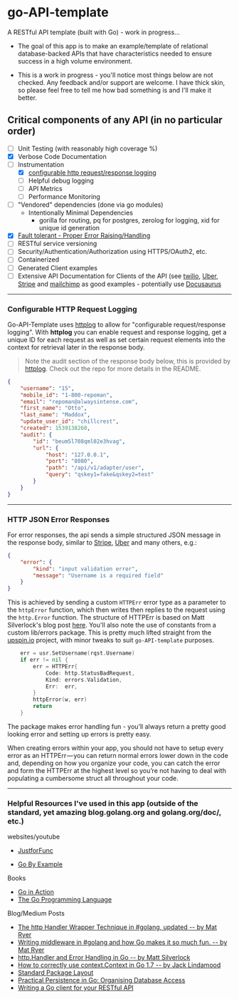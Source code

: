 # go-API-template

A RESTful API template (built with Go) - work in progress...

- The goal of this app is to make an example/template of relational database-backed APIs that have characteristics needed to ensure success in a high volume environment.

- This is a work in progress - you'll notice most things below are not checked.  Any feedback and/or support are welcome. I have thick skin, so please feel free to tell me how bad something is and I'll make it better.

## Critical components of any API (in no particular order)

- [ ] Unit Testing (with reasonably high coverage %)
- [x] Verbose Code Documentation
- [ ] Instrumentation
  - [x] [configurable http request/response logging](#configurable-logging)
  - [ ] Helpful debug logging
  - [ ] API Metrics
  - [ ] Performance Monitoring
- [ ] "Vendored" dependencies (done via go modules)
  - Intentionally Minimal Dependencies
    - gorilla for routing, pq for postgres, zerolog for logging, xid for unique id generation
- [x] [Fault tolerant - Proper Error Raising/Handling](#http-json-error-responses)
- [ ] RESTful service versioning
- [ ] Security/Authentication/Authorization using HTTPS/OAuth2, etc.
- [ ] Containerized
- [ ] Generated Client examples
- [ ] Extensive API Documentation for Clients of the API (see [twilio](https://www.twilio.com/docs/api/rest), [Uber](https://developer.uber.com/docs/riders/ride-requests/tutorials/api/introduction), [Stripe](https://stripe.com/docs/api/go#intro) and [mailchimp](http://developer.mailchimp.com/documentation/mailchimp/) as good examples - potentially use [Docusaurus](http://docusaurus.io/)

----

### Configurable HTTP Request Logging

Go-API-Template uses [httplog](https://github.com/gilcrest/httplog) to allow for "configurable request/response logging". With **httplog** you can enable request and response logging, get a unique ID for each request as well as set certain request elements into the context for retrieval later in the response body.

> Note the audit section of the response body below, this is provided by [httplog](https://github.com/gilcrest/httplog). Check out the repo for more details in the README.

```json
{
    "username": "15",
    "mobile_id": "1-800-repoman",
    "email": "repoman@alwaysintense.com",
    "first_name": "Otto",
    "last_name": "Maddox",
    "update_user_id": "chillcrest",
    "created": 1539138260,
    "audit": {
        "id": "beum5l708qml02e3hvag",
        "url": {
            "host": "127.0.0.1",
            "port": "8080",
            "path": "/api/v1/adapter/user",
            "query": "qskey1=fake&qskey2=test"
        }
    }
}
```

----

### HTTP JSON Error Responses

For error responses, the api sends a simple structured JSON message in the response body, similar to [Stripe](https://stripe.com/docs/api#errors), [Uber](https://developer.uber.com/docs/riders/guides/errors) and many others, e.g.:

```json
{
    "error": {
        "kind": "input validation error",
        "message": "Username is a required field"
    }
}
```

This is achieved by sending a custom `HTTPErr` error type as a parameter to the `httpError` function, which then writes then replies to the request using the `http.Error` function. The structure of HTTPErr is based on Matt Silverlock's blog post [here](https://elithrar.github.io/article/http-handler-error-handling-revisited/). You'll also note the use of constants from a custom lib/errors package. This is pretty much lifted straight from the [upspin.io](https://upspin.io/) project, with minor tweaks to suit `go-API-template` purposes.

```go
    err = usr.SetUsername(rqst.Username)
    if err != nil {
        err = HTTPErr{
            Code: http.StatusBadRequest,
            Kind: errors.Validation,
            Err:  err,
        }
        httpError(w, err)
        return
    }
```

The package makes error handling fun - you’ll always return a pretty good looking error and setting up errors is pretty easy.

When creating errors within your app, you should not have to setup every error as an HTTPErr — you can return normal errors lower down in the code and, depending on how you organize your code, you can catch the error and form the HTTPErr at the highest level so you’re not having to deal with populating a cumbersome struct all throughout your code.

----

### Helpful Resources I've used in this app (outside of the standard, yet amazing blog.golang.org and golang.org/doc/, etc.)

websites/youtube

- [JustforFunc](https://www.youtube.com/channel/UC_BzFbxG2za3bp5NRRRXJSw)

- [Go By Example](https://gobyexample.com/)

Books

- [Go in Action](https://www.amazon.com/Go-Action-William-Kennedy/dp/1617291781)
- [The Go Programming Language](https://www.amazon.com/Programming-Language-Addison-Wesley-Professional-Computing/dp/0134190440/ref=pd_lpo_sbs_14_t_0?_encoding=UTF8&psc=1&refRID=P9Z5CJMV36NXRZNXKG1F)

Blog/Medium Posts

- [The http Handler Wrapper Technique in #golang, updated -- by Mat Ryer](https://medium.com/@matryer/the-http-handler-wrapper-technique-in-golang-updated-bc7fbcffa702)
- [Writing middleware in #golang and how Go makes it so much fun. -- by Mat Ryer](https://medium.com/@matryer/writing-middleware-in-golang-and-how-go-makes-it-so-much-fun-4375c1246e81)
- [http.Handler and Error Handling in Go -- by Matt Silverlock](https://elithrar.github.io/article/http-handler-error-handling-revisited/)
- [How to correctly use context.Context in Go 1.7 -- by Jack Lindamood](https://medium.com/@cep21/how-to-correctly-use-context-context-in-go-1-7-8f2c0fafdf39)
- [Standard Package Layout](https://medium.com/@benbjohnson/standard-package-layout-7cdbc8391fc1)
- [Practical Persistence in Go: Organising Database Access](http://www.alexedwards.net/blog/organising-database-access)
- [Writing a Go client for your RESTful API](https://medium.com/@marcus.olsson/writing-a-go-client-for-your-restful-api-c193a2f4998c)
